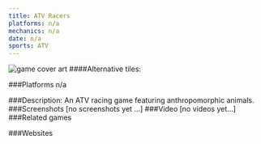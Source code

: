 ```yaml
---
title: ATV Racers
platforms: n/a
mechanics: n/a
date: n/a
sports: ATV
---
```

![game cover art](//images.igdb.com/igdb/image/upload/t_cover_big/vzag1fq3bhllbqjqegur.jpg "Logo Title Text 1")
####Alternative tiles:

###Platforms
n/a

###Description:
An ATV racing game featuring anthropomorphic animals.
###Screenshots
[no screenshots yet ...]
###Video
[no videos yet...]
###Related games

###Websites

